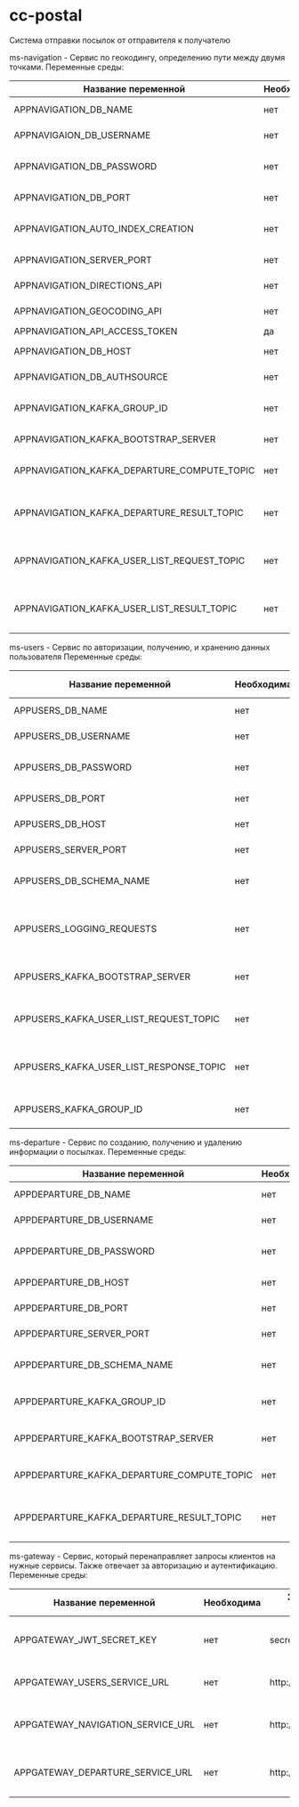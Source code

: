# cc-postal

Система отправки посылок от отправителя к получателю

ms-navigation - Сервис по геокодингу, определению пути между двумя точками.
Переменные среды:

| Название переменной                         | Необходима | Значение по умолчанию                                   |Описание                                   |
| --------------------------------------------|------------|---------------------------------------------------------|-------------------------------------------|
| APPNAVIGATION_DB_NAME                       | нет        |    postal                                               |Имя базы данных                            | 
| APPNAVIGAION_DB_USERNAME                    | нет        |    admin                                                |Пользователь базы данных                   |
| APPNAVIGATION_DB_PASSWORD                   | нет        |    admin                                                |Пароль для пользователя базы данных        |
| APPNAVIGATION_DB_PORT                       | нет        |    27017                                                |Порт сервера базы данных                   | 
| APPNAVIGATION_AUTO_INDEX_CREATION           | нет        |     true                                                | Автоматическое создание индексов          |
| APPNAVIGATION_SERVER_PORT                   | нет        |    8082                                                 |Порт сервера приложения                    |
| APPNAVIGATION_DIRECTIONS_API                | нет        |    https://api.mapbox.com/directions/v5/mapbox/driving/ | URL от API для получения пути             |
| APPNAVIGATION_GEOCODING_API                 | нет        |    https://api.mapbox.com/geocoding/v5/mapbox.places/   | URL от API для геокодирования             |
| APPNAVIGATION_API_ACCESS_TOKEN              | да         |   _                                                     | токен для API                             |
| APPNAVIGATION_DB_HOST                       | нет        |   localhost                                             | хост базы данных                          |
| APPNAVIGATION_DB_AUTHSOURCE                 | нет        |   admin                                                 | база аутентификации                       |
|APPNAVIGATION_KAFKA_GROUP_ID                 | нет        |   ms_navigaion                                          | имя группы слушателей в Apache Kafka      |
|APPNAVIGATION_KAFKA_BOOTSTRAP_SERVER         | нет        |   localhost:9092                                        | хосты серверов Apache Kafka               |
|APPNAVIGATION_KAFKA_DEPARTURE_COMPUTE_TOPIC  | нет        |   departure_duration_compute                            | топик для получения отправлений           |
|APPNAVIGATION_KAFKA_DEPARTURE_RESULT_TOPIC   | нет        |   departure_duration_result                             | топик для передачи обновленных отправлений|
| APPNAVIGATION_KAFKA_USER_LIST_REQUEST_TOPIC | нет        |   user_list_request                                     | топик для передачи запроса пользователей  |
| APPNAVIGATION_KAFKA_USER_LIST_RESULT_TOPIC  | нет        |   user_list_result                                         | топик для получения списка пользователей  |




ms-users - Сервис по авторизации, получению, и хранению данных пользователя
Переменные среды:

| Название переменной               | Необходима | Значение по умолчанию                                   |Описание                                   |
| ----------------------------------|------------|---------------------------------------------------------|-------------------------------------------|
| APPUSERS_DB_NAME                  | нет        |    admin                                                | Имя базы данных                            | 
| APPUSERS_DB_USERNAME              | нет        |    admin                                                | Пользователь базы данных                   |
| APPUSERS_DB_PASSWORD              | нет        |    admin                                                | Пароль для пользователя базы данных        |
| APPUSERS_DB_PORT                  | нет        |    5432                                                 | Порт сервера базы данных                   | 
| APPUSERS_DB_HOST                  | нет        |    localhost                                            | Хост сервера базы данных            |
| APPUSERS_SERVER_PORT              | нет        |    8081                                                 | Порт сервера приложения                    |
| APPUSERS_DB_SCHEMA_NAME           | нет        |    postal_schema                                        | Стандартная схема базы данных            |
| APPUSERS_LOGGING_REQUESTS         | нет        |    false                                                | True - логирование всех входящих запросов             |
| APPUSERS_KAFKA_BOOTSTRAP_SERVER   | нет        |    localhost:9092                                       | Хосты серверов Apache Kafka  |
| APPUSERS_KAFKA_USER_LIST_REQUEST_TOPIC | нет   |    user_list_request                                    | Топик для передачи запроса пользователей|
| APPUSERS_KAFKA_USER_LIST_RESPONSE_TOPIC | нет  |    user_list_result                                     | Топик для получения списка пользователей |
| APPUSERS_KAFKA_GROUP_ID           |   нет      |    ms-user                                              | Имя группы слушателей в Apache Kafka |

ms-departure - Сервис по созданию, получению и удалению информации о посылках.
Переменные среды:

| Название переменной                         | Необходима | Значение по умолчанию                                   |Описание                                     |
| --------------------------------------------|------------|---------------------------------------------------------|---------------------------------------------|
| APPDEPARTURE_DB_NAME                        | нет        |    postal                                               | Имя базы данных                             | 
| APPDEPARTURE_DB_USERNAME                    | нет        |    admin                                                | Пользователь базы данных                    |
| APPDEPARTURE_DB_PASSWORD                    | нет        |    admin                                                | Пароль для пользователя базы данных         |
| APPDEPARTURE_DB_HOST                        | нет        |    localhost                                            | Хост сервера базы данных                    |
| APPDEPARTURE_DB_PORT                        | нет        |    5432                                                 | Порт сервера базы данных                    | 
| APPDEPARTURE_SERVER_PORT                    | нет        |    8083                                                 | Порт сервера приложения                     |
| APPDEPARTURE_DB_SCHEMA_NAME                 | нет        |    postal_schema                                        | Стандартная схема базы данных               |
| APPDEPARTURE_KAFKA_GROUP_ID                 | нет        |    ms_departure                                         | Имя группы слушателей в Apache Kafka        |
| APPDEPARTURE_KAFKA_BOOTSTRAP_SERVER         | нет        |    localhost:9092                                       | Хосты серверов Apache Kafka                 |
| APPDEPARTURE_KAFKA_DEPARTURE_COMPUTE_TOPIC  | нет        |    departure_duration_compute                           | Топик для передачи отправлений              |
| APPDEPARTURE_KAFKA_DEPARTURE_RESULT_TOPIC   | нет        |    departure_duration_result                            | Топик для получения обновлённых отправлений |



ms-gateway - Сервис, который перенаправляет запросы клиентов на нужные сервисы. Также отвечает за авторизацию и аутентификацию.
Переменные среды:

| Название переменной               | Необходима | Значение по умолчанию                                   |Описание                                   |
| ----------------------------------|------------|---------------------------------------------------------|-------------------------------------------|
| APPGATEWAY_JWT_SECRET_KEY         | нет        |    secret123                                            | Секретный ключ для создание jwt токена    | 
| APPGATEWAY_USERS_SERVICE_URL      | нет        |    http://localhost:8081/                               | URL сервиса ms-users                      |
| APPGATEWAY_NAVIGATION_SERVICE_URL      | нет        |    http://localhost:8082/                               | URL сервиса ms-navigation                      |      |
| APPGATEWAY_DEPARTURE_SERVICE_URL      | нет        |    http://localhost:8083/                               | URL сервиса ms-departure                     |